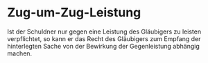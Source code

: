 # Zug-um-Zug-Leistung

Ist der Schuldner nur gegen eine Leistung des Gläubigers zu leisten verpflichtet, so kann er das Recht des Gläubigers zum Empfang der hinterlegten Sache von der Bewirkung der Gegenleistung abhängig machen. 

